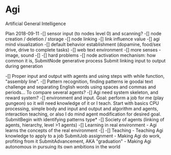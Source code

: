 # Agi
Artificial General Intelligence

Plan 2018-09-11
 -[] sensor input (to nodes level 0) and scanning?
 -[] node creation / deletion / storage
 -[] node linking
 -[] link influence value
 -[] agi mind visualization
 -[] default behavior establishment (dopamine, food/sex drive, drive to complete tasks)
 -[] web text environment
 -[] more senses - image, sound
 -[] 
 -[] 
hard problems
 -[] node activation mechanism: how common it is,
SubmitNode generative process
Submit linking input to output during generation





 -[] Proper input and output with agents and using steps with while function, "assembly line".
 -[] Pattern recognition, finding patterns ie goodai text challenge and separating English words using spaces and commas and periods... To compare several agents?
 -[] Agi need system skeleton, and reward system?
 -[] environment and input. Goal: perform a job for me (play gungeon) so it will need knowledge of it or I teach. Start with basics CPU processing, simple body and input and output and algorithm and agents, interaction teaching, or also I do mind agent modification for desired goal.
SubmitBegin with identifying patterns type*
 -[] Society of agents (linking of agents, hierarchy, level >1 agents)
 -[] Learning in real environment - Agi learns the concepts of the real environment
 -[] 
 -[] Teaching - Teaching Agi knowledge to apply to a job
SubmitJob assignment - Making Agi do work, profiting from it
SubmitAdvancement, AKA "graduation" - Making Agi autonomous in pursuing its own ambitions in the world